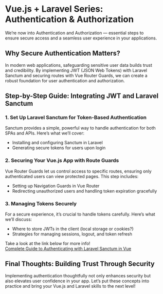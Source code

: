 # Vue.js + Laravel Series: Authentication & Authorization

We’re now into Authentication and Authorization — essential steps to ensure secure access and a seamless user experience in your applications.

## Why Secure Authentication Matters?
In modern web applications, safeguarding sensitive user data builds trust and credibility. By implementing JWT (JSON Web Tokens) with Laravel Sanctum and securing routes with Vue Router Guards, we can create a robust foundation for user authentication and authorization.

## Step-by-Step Guide: Integrating JWT and Laravel Sanctum

### 1. Set Up Laravel Sanctum for Token-Based Authentication
Sanctum provides a simple, powerful way to handle authentication for both SPAs and APIs. Here’s what we’ll cover:
- Installing and configuring Sanctum in Laravel
- Generating secure tokens for users upon login

### 2. Securing Your Vue.js App with Route Guards
Vue Router Guards let us control access to specific routes, ensuring only authenticated users can view protected pages. This step includes:
- Setting up Navigation Guards in Vue Router
- Redirecting unauthorized users and handling token expiration gracefully

### 3. Managing Tokens Securely
For a secure experience, it’s crucial to handle tokens carefully. Here’s what we’ll discuss:
- Where to store JWTs in the client (local storage or cookies?)
- Strategies for managing sessions, logout, and token refresh

Take a look at the link below for more info!  
[Complete Guide to Authenticating with Laravel Sanctum in Vue](https://codecourse.com/articles/the-complete-guide-to-authenticating-with-laravel-sanctum-in-vue)

## Final Thoughts: Building Trust Through Security
Implementing authentication thoughtfully not only enhances security but also elevates user confidence in your app. Let’s put these concepts into practice and bring your Vue.js and Laravel skills to the next level!
